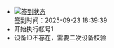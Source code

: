 - [![签到状态](https://github.com/womade/Cloud189-Actions/actions/workflows/main.yml/badge.svg?branch=main)](https://github.com/womade/Cloud189-Actions/actions/workflows/main.yml) <br> 签到时间：2025-09-23 18:39:39
- 开始执行帐号1
- 设备ID不存在，需要二次设备校验
